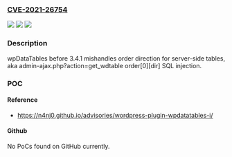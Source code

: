 ### [CVE-2021-26754](https://cve.mitre.org/cgi-bin/cvename.cgi?name=CVE-2021-26754)
![](https://img.shields.io/static/v1?label=Product&message=n%2Fa&color=blue)
![](https://img.shields.io/static/v1?label=Version&message=n%2Fa&color=blue)
![](https://img.shields.io/static/v1?label=Vulnerability&message=n%2Fa&color=brighgreen)

### Description

wpDataTables before 3.4.1 mishandles order direction for server-side tables, aka admin-ajax.php?action=get_wdtable order[0][dir] SQL injection.

### POC

#### Reference
- https://n4nj0.github.io/advisories/wordpress-plugin-wpdatatables-i/

#### Github
No PoCs found on GitHub currently.

